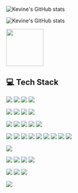 
![Kevine's GitHub stats](https://github-readme-stats.vercel.app/api?username=kevineumutoni&show_icons=true&theme=transparent)

![Kevine's GitHub stats](https://github-readme-stats.vercel.app/api/top-langs/?username=kevineumutoni&show_icons=true&theme=transparent)

<img src="https://user-images.githubusercontent.com/74038190/212284087-bbe7e430-757e-4901-90bf-4cd2ce3e1852.gif" width="100">


<!-- 💻 Tech Stack (with ML/DL/Agent focus & tooltips) -->

<h2>💻 Tech Stack</h2>

<!-- Programming Languages -->
<p>
  <a href="https://www.python.org/" title="Python"><img src="https://img.shields.io/badge/python-3670A0?style=for-the-badge&logo=python&logoColor=ffdd54"/></a>
  <a href="https://developer.mozilla.org/en-US/docs/Web/JavaScript" title="JavaScript"><img src="https://img.shields.io/badge/javascript-%23323330.svg?style=for-the-badge&logo=javascript&logoColor=%23F7DF1E"/></a>
  <a href="https://www.typescriptlang.org/" title="TypeScript"><img src="https://img.shields.io/badge/typescript-%23007ACC.svg?style=for-the-badge&logo=typescript&logoColor=white"/></a>
  <a href="https://kotlinlang.org/" title="Kotlin"><img src="https://img.shields.io/badge/kotlin-%237F52FF.svg?style=for-the-badge&logo=kotlin&logoColor=white"/></a>
</p>

<!-- Machine Learning/Data Science -->
<p>
  <a href="https://numpy.org/" title="NumPy"><img src="https://img.shields.io/badge/numpy-%23013243.svg?style=for-the-badge&logo=numpy&logoColor=white"/></a>
  <a href="https://pandas.pydata.org/" title="Pandas"><img src="https://img.shields.io/badge/pandas-%23150458.svg?style=for-the-badge&logo=pandas&logoColor=white"/></a>
  <a href="https://scikit-learn.org/" title="scikit-learn"><img src="https://img.shields.io/badge/scikit--learn-%23F7931E.svg?style=for-the-badge&logo=scikit-learn&logoColor=white"/></a>
  <a href="https://jupyter.org/" title="Jupyter Lab/Notebook"><img src="https://img.shields.io/badge/jupyter-%23F37626.svg?style=for-the-badge&logo=jupyter&logoColor=white"/></a>
</p>

<!-- Deep Learning -->
<p>
  <a href="https://www.tensorflow.org/" title="TensorFlow"><img src="https://img.shields.io/badge/tensorflow-%23FF6F00.svg?style=for-the-badge&logo=tensorflow&logoColor=white"/></a>
  <a href="https://pytorch.org/" title="PyTorch"><img src="https://img.shields.io/badge/pytorch-%23EE4C2C.svg?style=for-the-badge&logo=pytorch&logoColor=white"/></a>
  <a href="https://keras.io/" title="Keras"><img src="https://img.shields.io/badge/keras-%23D00000.svg?style=for-the-badge&logo=keras&logoColor=white"/></a>
  <a href="https://huggingface.co/" title="Hugging Face (NLP, LLMs, Agents)"><img src="https://img.shields.io/badge/huggingface-%23FFD21F.svg?style=for-the-badge&logo=huggingface&logoColor=black"/></a>
<a href="https://www.langchain.com/" title="LangChain (LLM Agents)"> <img src="https://img.shields.io/badge/langchain-0052CC?style=for-the-badge" /> </a>
</p>

<!-- Web Frameworks & Deployment -->
<p>
  <a href="https://react.dev/" title="React"><img src="https://img.shields.io/badge/react-%2320232a.svg?style=for-the-badge&logo=react&logoColor=%2361DAFB"/></a>
  <a href="https://nextjs.org/" title="Next.js"><img src="https://img.shields.io/badge/Next-black?style=for-the-badge&logo=next.js&logoColor=white"/></a>
  <a href="https://www.djangoproject.com/" title="Django"><img src="https://img.shields.io/badge/django-%23092E20.svg?style=for-the-badge&logo=django&logoColor=white"/></a>
  <a href="https://nodejs.org/" title="Node.js"><img src="https://img.shields.io/badge/node.js-6DA55F?style=for-the-badge&logo=node.js&logoColor=white"/></a>
  <a href="https://tailwindcss.com/" title="Tailwind CSS"><img src="https://img.shields.io/badge/tailwindcss-%2338B2AC.svg?style=for-the-badge&logo=tailwind-css&logoColor=white"/></a>
  <a href="https://heroku.com" title="Heroku"><img src="https://img.shields.io/badge/heroku-%23430098.svg?style=for-the-badge&logo=heroku&logoColor=white"/></a>
  <a href="https://www.netlify.com/" title="Netlify"><img src="https://img.shields.io/badge/netlify-%23000000.svg?style=for-the-badge&logo=netlify&logoColor=#00C7B7"/></a>
  <a href="https://render.com/" title="Render"><img src="https://img.shields.io/badge/Render-%2346E3B7.svg?style=for-the-badge&logo=render&logoColor=white"/></a>
  <a href="https://vercel.com/" title="Vercel"><img src="https://img.shields.io/badge/vercel-%23000000.svg?style=for-the-badge&logo=vercel&logoColor=white"/></a>
</p>

<!-- Databases -->
<p>
  <a href="https://www.postgresql.org/" title="PostgreSQL"><img src="https://img.shields.io/badge/postgres-%23316192.svg?style=for-the-badge&logo=postgresql&logoColor=white"/></a>
</p>

<!-- Testing, Collaboration, DevOps -->
<p>
  <a href="https://www.cypress.io/" title="Cypress"><img src="https://img.shields.io/badge/cypress-%23172A42.svg?style=for-the-badge&logo=cypress&logoColor=white"/></a>
  <a href="https://www.postman.com/" title="Postman"><img src="https://img.shields.io/badge/Postman-FF6C37?style=for-the-badge&logo=postman&logoColor=white"/></a>
  <a href="https://www.atlassian.com/software/jira" title="Jira"><img src="https://img.shields.io/badge/jira-%230A0FFF.svg?style=for-the-badge&logo=jira&logoColor=white"/></a>
  <a href="https://github.com/" title="GitHub"><img src="https://img.shields.io/badge/github-%23121011.svg?style=for-the-badge&logo=github&logoColor=white"/></a>
</p>

<!-- Design -->
<p>
  <a href="https://www.figma.com/" title="Figma"><img src="https://img.shields.io/badge/figma-%23F24E1E.svg?style=for-the-badge&logo=figma&logoColor=white"/></a>
  <a href="https://adobe.com/products/photoshop" title="Adobe Photoshop"><img src="https://img.shields.io/badge/adobe%20photoshop-%2331A8FF.svg?style=for-the-badge&logo=adobe%20photoshop&logoColor=white"/></a>
  <a href="https://adobe.com/products/illustrator" title="Adobe Illustrator"><img src="https://img.shields.io/badge/adobe%20illustrator-%23FF9A00.svg?style=for-the-badge&logo=adobe%20illustrator&logoColor=white"/></a>
</p>

<!-- Agent/ADK -->
<p>
  <a href="#" title="Agent Development Kit (ADK) / Building AI Agents"><img src="https://img.shields.io/badge/ADK%2FAgents-%23121011.svg?style=for-the-badge&logo=github&logoColor=white"/></a>
</p>

<!-- Add/Remove badges as fits your confidence & experience! -->

